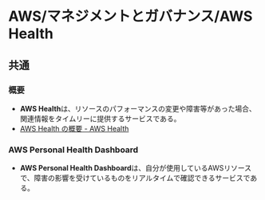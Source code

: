 # AWS/マネジメントとガバナンス/AWS Health

## 共通

### 概要

- **AWS Health**は、リソースのパフォーマンスの変更や障害等があった場合、関連情報をタイムリーに提供するサービスである。
- [AWS Health の概要 - AWS Health](https://docs.aws.amazon.com/ja_jp/health/latest/ug/what-is-aws-health.html)

### AWS Personal Health Dashboard

- **AWS Personal Health Dashboard**は、自分が使用しているAWSリソースで、障害の影響を受けているものをリアルタイムで確認できるサービスである。
